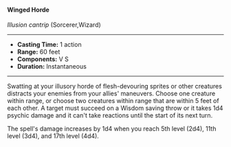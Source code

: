#### Winged Horde
*Illusion cantrip* (Sorcerer,Wizard)
___
- **Casting Time:** 1 action
- **Range:** 60 feet
- **Components:** V S
- **Duration:** Instantaneous
---
Swatting at your illusory horde of flesh-devouring
sprites or other creatures distracts your enemies
from your allies' maneuvers. Choose one creature
within range, or choose two creatures within range
that are within 5 feet of each other. A target must
succeed on a Wisdom saving throw or it takes 1d4
psychic damage and it can't take reactions until the
start of its next turn.

The spell's damage increases by 1d4 when you
reach 5th level (2d4), 11th level (3d4), and 17th level
(4d4).
